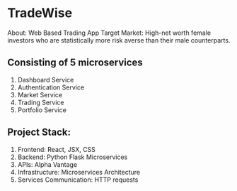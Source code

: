 # TradeWise
About: Web Based Trading App
Target Market: High-net worth female investors who are statistically more risk averse than their male counterparts.

## Consisting of 5 microservices
1. Dashboard Service
2. Authentication Service
3. Market Service
4. Trading Service
5. Portfolio Service

## Project Stack:
1. Frontend: React, JSX, CSS
2. Backend: Python Flask Microservices
3. APIs: Alpha Vantage
4. Infrastructure: Microservices Architecture
5. Services Communication: HTTP requests
